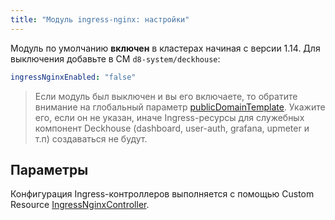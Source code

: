 ```yaml
---
title: "Модуль ingress-nginx: настройки"
---
```


Модуль по умолчанию **включен** в кластерах начиная с версии 1.14. Для выключения добавьте в CM `d8-system/deckhouse`:

```yaml
ingressNginxEnabled: "false"
```

> Если модуль был выключен и вы его включаете, то обратите внимание на глобальный параметр [publicDomainTemplate](../../deckhouse-configure-global.html#параметры). Укажите его, если он не указан, иначе Ingress-ресурсы для служебных компонент Deckhouse (dashboard, user-auth, grafana, upmeter  и т.п) создаваться не будут.

## Параметры

<!-- SCHEMA -->

Конфигурация Ingress-контроллеров выполняется с помощью Custom Resource [IngressNginxController](cr.html#ingressnginxcontroller).

